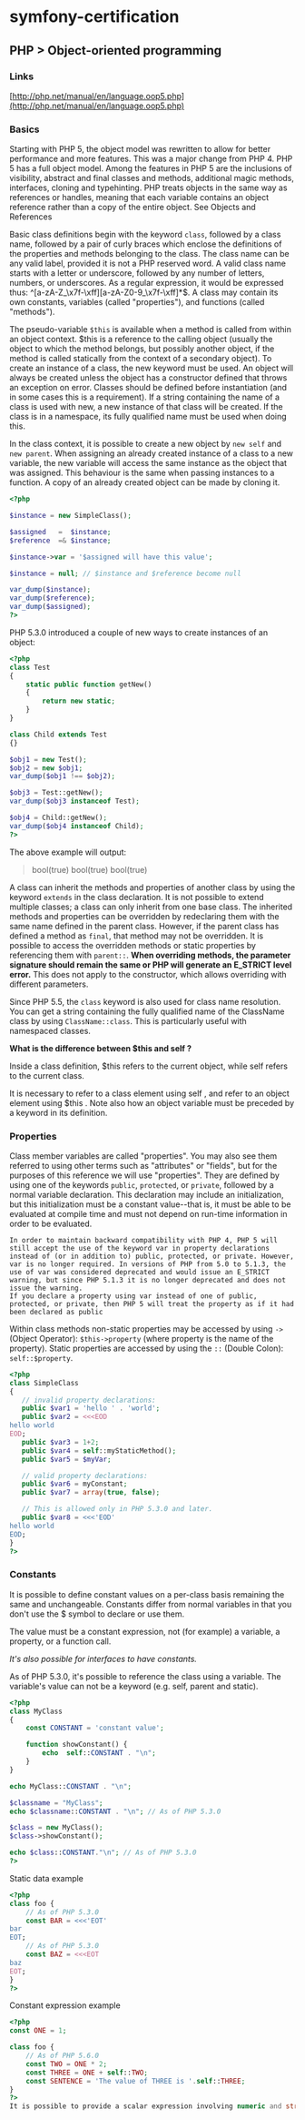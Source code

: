 # symfony-certification
## PHP > Object-oriented programming

### Links
[http://php.net/manual/en/language.oop5.php](http://php.net/manual/en/language.oop5.php)

### Basics

Starting with PHP 5, the object model was rewritten to allow for better performance and more features. This was a major change from PHP 4. PHP 5 has a full object model.
Among the features in PHP 5 are the inclusions of visibility, abstract and final classes and methods, additional magic methods, interfaces, cloning and typehinting.
PHP treats objects in the same way as references or handles, meaning that each variable contains an object reference rather than a copy of the entire object. See Objects and References

Basic class definitions begin with the keyword `class`, followed by a class name, followed by a pair of curly braces which enclose the definitions of the properties and methods belonging to the class.
The class name can be any valid label, provided it is not a PHP reserved word. A valid class name starts with a letter or underscore, followed by any number of letters, numbers, or underscores. As a regular expression, it would be expressed thus: ^[a-zA-Z_\x7f-\xff][a-zA-Z0-9_\x7f-\xff]*$.
A class may contain its own constants, variables (called "properties"), and functions (called "methods").

The pseudo-variable `$this` is available when a method is called from within an object context. $this is a reference to the calling object (usually the object to which the method belongs, but possibly another object, if the method is called statically from the context of a secondary object).
To create an instance of a class, the new keyword must be used. An object will always be created unless the object has a constructor defined that throws an exception on error. Classes should be defined before instantiation (and in some cases this is a requirement).
If a string containing the name of a class is used with new, a new instance of that class will be created. If the class is in a namespace, its fully qualified name must be used when doing this.

In the class context, it is possible to create a new object by `new self` and `new parent`.
When assigning an already created instance of a class to a new variable, the new variable will access the same instance as the object that was assigned.
This behaviour is the same when passing instances to a function. A copy of an already created object can be made by cloning it.

```php
<?php

$instance = new SimpleClass();

$assigned   =  $instance;
$reference  =& $instance;

$instance->var = '$assigned will have this value';

$instance = null; // $instance and $reference become null

var_dump($instance);
var_dump($reference);
var_dump($assigned);
?>
```

PHP 5.3.0 introduced a couple of new ways to create instances of an object:

```php
<?php
class Test
{
    static public function getNew()
    {
        return new static;
    }
}

class Child extends Test
{}

$obj1 = new Test();
$obj2 = new $obj1;
var_dump($obj1 !== $obj2);

$obj3 = Test::getNew();
var_dump($obj3 instanceof Test);

$obj4 = Child::getNew();
var_dump($obj4 instanceof Child);
?>
```
The above example will output:

> bool(true)
> bool(true)
> bool(true)

A class can inherit the methods and properties of another class by using the keyword `extends` in the class declaration. It is not possible to extend multiple classes; a class can only inherit from one base class.
The inherited methods and properties can be overridden by redeclaring them with the same name defined in the parent class. However, if the parent class has defined a method as `final`, that method may not be overridden. It is possible to access the overridden methods or static properties by referencing them with `parent::`.
**When overriding methods, the parameter signature should remain the same or PHP will generate an E_STRICT level error.** This does not apply to the constructor, which allows overriding with different parameters.

Since PHP 5.5, the `class` keyword is also used for class name resolution. You can get a string containing the fully qualified name of the ClassName class by using `ClassName::class`. This is particularly useful with namespaced classes.


**What is the difference between  $this  and  self ?**

Inside a class definition, $this refers to the current object, while  self  refers to the current class.

It is necessary to refer to a class element using  self ,
and refer to an object element using  $this .
Note also how an object variable must be preceded by a keyword in its definition.

### Properties

Class member variables are called "properties". You may also see them referred to using other terms such as "attributes" or "fields", but for the purposes of this reference we will use "properties". They are defined by using one of the keywords `public`, `protected`, or `private`, followed by a normal variable declaration. This declaration may include an initialization, but this initialization must be a constant value--that is, it must be able to be evaluated at compile time and must not depend on run-time information in order to be evaluated.
```
In order to maintain backward compatibility with PHP 4, PHP 5 will still accept the use of the keyword var in property declarations instead of (or in addition to) public, protected, or private. However, var is no longer required. In versions of PHP from 5.0 to 5.1.3, the use of var was considered deprecated and would issue an E_STRICT warning, but since PHP 5.1.3 it is no longer deprecated and does not issue the warning.
If you declare a property using var instead of one of public, protected, or private, then PHP 5 will treat the property as if it had been declared as public
```

Within class methods non-static properties may be accessed by using `->` (Object Operator): `$this->property` (where property is the name of the property). Static properties are accessed by using the `::` (Double Colon): `self::$property`.

```php
<?php
class SimpleClass
{
   // invalid property declarations:
   public $var1 = 'hello ' . 'world';
   public $var2 = <<<EOD
hello world
EOD;
   public $var3 = 1+2;
   public $var4 = self::myStaticMethod();
   public $var5 = $myVar;

   // valid property declarations:
   public $var6 = myConstant;
   public $var7 = array(true, false);

   // This is allowed only in PHP 5.3.0 and later.
   public $var8 = <<<'EOD'
hello world
EOD;
}
?>
```

### Constants

It is possible to define constant values on a per-class basis remaining the same and unchangeable. Constants differ from normal variables in that you don't use the $ symbol to declare or use them.

The value must be a constant expression, not (for example) a variable, a property, or a function call.

*It's also possible for interfaces to have constants.*

As of PHP 5.3.0, it's possible to reference the class using a variable. The variable's value can not be a keyword (e.g. self, parent and static).
```php
<?php
class MyClass
{
    const CONSTANT = 'constant value';

    function showConstant() {
        echo  self::CONSTANT . "\n";
    }
}

echo MyClass::CONSTANT . "\n";

$classname = "MyClass";
echo $classname::CONSTANT . "\n"; // As of PHP 5.3.0

$class = new MyClass();
$class->showConstant();

echo $class::CONSTANT."\n"; // As of PHP 5.3.0
?>
```

Static data example
```php
<?php
class foo {
    // As of PHP 5.3.0
    const BAR = <<<'EOT'
bar
EOT;
    // As of PHP 5.3.0
    const BAZ = <<<EOT
baz
EOT;
}
?>
```
Constant expression example
```php
<?php
const ONE = 1;

class foo {
    // As of PHP 5.6.0
    const TWO = ONE * 2;
    const THREE = ONE + self::TWO;
    const SENTENCE = 'The value of THREE is '.self::THREE;
}
?>
It is possible to provide a scalar expression involving numeric and string literals and/or constants in context of a class constant.
```